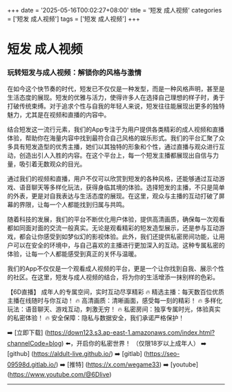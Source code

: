 +++
date = '2025-05-16T00:02:27+08:00'
title = '短发 成人视频'
categories = ['短发 成人视频']
tags = ['短发 成人视频']
+++

# 短发 成人视频

### 玩转短发与成人视频：解锁你的风格与激情

在如今这个快节奏的时代，短发已不仅仅是一种发型，而是一种风格声明，甚至是生活态度的展现。短发的优雅与活力，使得许多人在选择自己理想的样子时，勇于打破传统束缚。对于追求个性与自我的年轻人来说，短发往往能展现出更多的独特魅力，尤其是在视频和直播的内容中。

结合短发这一流行元素，我们的App专注于为用户提供各类精彩的成人视频和直播体验，帮助你在海量内容中找到最符合自己风格的娱乐形式。我们的平台汇聚了众多具有短发造型的优秀主播，她们以其独特的形象和个性，通过直播与观众进行互动，创造出引人入胜的内容。在这个平台上，每一个短发主播都展现出自信与力量，吸引着无数观众的目光。

通过我们的视频和直播，用户不仅可以欣赏到短发的各种风格，还能够通过互动游戏、语音聊天等多样化玩法，获得身临其境的体验。选择短发的主播，不只是简单的外表，更是对自我表达与生活态度的展现。在这里，观众与主播的互动打破了屏幕的界限，让每一个人都能找到归属与共鸣。

随着科技的发展，我们的平台不断优化用户体验，提供高清画质，确保每一次观看都如同面对面的交流一般真实。无论是观看精彩的短发造型展示，还是参与互动游戏，都会让你感受到如梦似幻的影视体验。此外，我们还提供私密房间功能，让用户可以在安全的环境中，与自己喜欢的主播进行更加深入的互动。这种专属私密的体验，让每一个人都能感受到真正的关怀与温暖。

我们的App不仅仅是一个观看成人视频的平台，更是一个让你找到自我、展示个性的社区。在这里，短发与成人视频的结合，将为你的生活增添一抹别样的色彩。

【6D直播】
成年人的专属空间，实时互动尽享精彩
🔥 精选主播：每天数百位优质主播在线随时与你互动！
🔥 高清画质：清晰画面，感受每一刻的精彩！
🔥 多样化玩法：语音聊天、游戏互动，刺激无穷！
🔥 私密房间：独享专属时光，体验真实的私密体验！
🔥 安全保障：隐私与数据安全，我们承诺严格保护！

➡️ [立即下载] (https://down123.s3.ap-east-1.amazonaws.com/index.html?channelCode=blog) ⬅️，开启你的私密世界！
（仅限18岁以上成年人）
➡️ [github] (https://aldult-live.github.io/)
➡️ [gitlab] (https://seo-09598d.gitlab.io/)
➡️ [推特] (https://x.com/wegame33)
➡️ [youtube] (https://www.youtube.com/@6Dlive)

---
